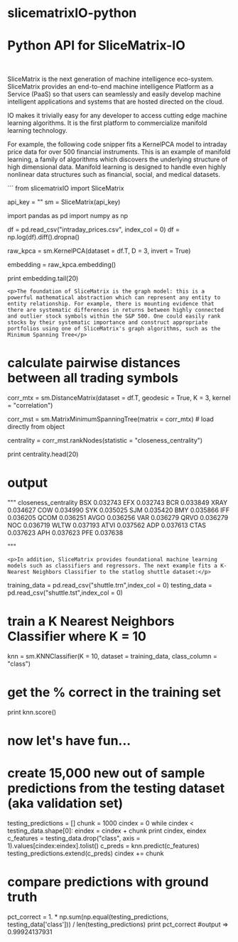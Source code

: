 # slicematrixIO-python
<h1>Python API for SliceMatrix-IO</h1>
<br>
<p>SliceMatrix is the next generation of machine intelligence eco-system. SliceMatrix provides an end-to-end machine intelligence Platform as a Service (PaaS) so that users can seamlessly and easily develop machine intelligent applications and systems that are hosted directed on the cloud.</p>
<p>IO makes it trivially easy for any developer to access cutting edge machine learning algorithms. It is the first platform to commercialize manifold learning technology.</p>
<p>For example, the following code snipper fits a KernelPCA model to intraday price data for over 500 financial instruments. This is an example of manifold learning, a family of algorithms which discovers the underlying structure of high dimensional data. Manifold learning is designed to handle even highly nonlinear data structures such as financial, social, and medical datasets.</p>
```
from slicematrixIO import SliceMatrix

api_key = "<your api key>"
sm = SliceMatrix(api_key)

import pandas as pd
import numpy as np

df = pd.read_csv("intraday_prices.csv", index_col = 0)
df = np.log(df).diff().dropna()

raw_kpca = sm.KernelPCA(dataset = df.T, D = 3, invert = True)

embedding = raw_kpca.embedding()

print embedding.tail(20)
```
<p>The foundation of SliceMatrix is the graph model: this is a powerful mathematical abstraction which can represent any entity to entity relationship. For example, there is mounting evidence that there are systematic differences in returns between highly connected and outlier stock symbols within the S&P 500. One could easily rank stocks by their systematic importance and construct appropriate portfolios using one of SliceMatrix's graph algorithms, such as the Minimum Spanning Tree</p>
```
# calculate pairwise distances between all trading symbols
corr_mtx = sm.DistanceMatrix(dataset = df.T, geodesic = True, K = 3, kernel = "correlation")

corr_mst  = sm.MatrixMinimumSpanningTree(matrix = corr_mtx) # load directly from object

centrality = corr_mst.rankNodes(statistic = "closeness_centrality")

print centrality.head(20)

# output
"""
      closeness_centrality
BSX               0.032743
EFX               0.032743
BCR               0.033849
XRAY              0.034627
COW               0.034990
SYK               0.035025
SJM               0.035420
BMY               0.035866
IFF               0.036205
QCOM              0.036251
AVGO              0.036256
VAR               0.036279
QRVO              0.036279
NOC               0.036719
WLTW              0.037193
ATVI              0.037562
ADP               0.037613
CTAS              0.037623
APH               0.037623
PFE               0.037638

"""

```
<p>In addition, SliceMatrix provides foundational machine learning models such as classifiers and regressors. The next example fits a K-Nearest Neighbors Classifier to the statlog shuttle dataset:</p>
```
training_data = pd.read_csv("shuttle.trn",index_col = 0)
testing_data  = pd.read_csv("shuttle.tst",index_col = 0)

# train a K Nearest Neighbors Classifier where K = 10
knn = sm.KNNClassifier(K = 10, dataset = training_data, class_column = "class")

# get the % correct in the training set
print knn.score()

# now let's have fun...
# create 15,000 new out of sample predictions from the testing dataset (aka validation set)
testing_predictions = []
chunk = 1000
cindex = 0
while cindex < testing_data.shape[0]:
    eindex = cindex + chunk
    print cindex, eindex
    c_features = testing_data.drop("class", axis = 1).values[cindex:eindex].tolist()
    c_preds = knn.predict(c_features)
    testing_predictions.extend(c_preds)
    cindex += chunk

# compare predictions with ground truth
pct_correct = 1. * np.sum(np.equal(testing_predictions, testing_data['class'])) / len(testing_predictions)
print pct_correct #output => 0.99924137931
```
